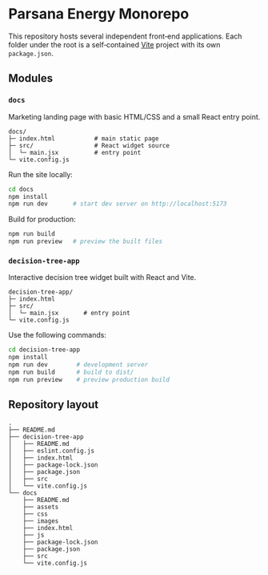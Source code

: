 # Parsana Energy Monorepo

This repository hosts several independent front‑end applications. Each
folder under the root is a self‑contained [Vite](https://vitejs.dev/) project
with its own `package.json`.

## Modules

### `docs`
Marketing landing page with basic HTML/CSS and a small React entry point.

```
docs/
├─ index.html           # main static page
├─ src/                 # React widget source
│  └─ main.jsx          # entry point
└─ vite.config.js
```

Run the site locally:

```bash
cd docs
npm install
npm run dev       # start dev server on http://localhost:5173
```

Build for production:

```bash
npm run build
npm run preview   # preview the built files
```

### `decision-tree-app`
Interactive decision tree widget built with React and Vite.

```
decision-tree-app/
├─ index.html
├─ src/
│  └─ main.jsx       # entry point
└─ vite.config.js
```

Use the following commands:

```bash
cd decision-tree-app
npm install
npm run dev        # development server
npm run build      # build to dist/
npm run preview    # preview production build
```

## Repository layout

```
.
├── README.md
├── decision-tree-app
│   ├── README.md
│   ├── eslint.config.js
│   ├── index.html
│   ├── package-lock.json
│   ├── package.json
│   ├── src
│   └── vite.config.js
└── docs
    ├── README.md
    ├── assets
    ├── css
    ├── images
    ├── index.html
    ├── js
    ├── package-lock.json
    ├── package.json
    ├── src
    └── vite.config.js
```
